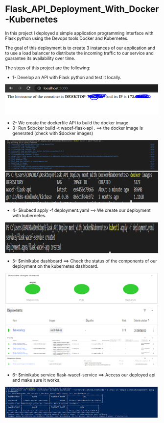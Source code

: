 # Flask_API_Deployment_With_Docker-Kubernetes

In this project I deployed a simple application programming interface with Flask python using the Devops tools Docker and Kubernetes.

The goal of this deployment is to create 3 instances of our application and to use a load balancer to distribute the incoming traffic to our service and guarantee its availability over time.

The steps of this project are the following: 

* 1- Develop an API with Flask python and test it locally.
<img src="./Project_screenshots/0.PNG" alt="Flask API" width="500" height="100">

* 2- We create the dockerfile API to build the docker image.
* 3- Run $docker build -t wacef-flask-api . ==> the docker image is generated (check with $docker images)
<img src="./Project_screenshots/1.png" alt="Build Docker image" width="500" height="100">

<img src="Project_screenshots/3.png" alt="Docker images" width="500" height="100">

* 4- $kubectl apply -f deployment.yaml ==> We create our deployment with kubernetes.
<img src="Project_screenshots/4.png" alt="Build Docker image" width="500" height="100">

* 5- $minikube dashboard ==> Check the status of the components of our deployment on the kubernetes dashboard.
<img src="Project_screenshots/5.png" alt="Deployment status (1)" width="500" height="100">
<br>
<img src="Project_screenshots/6.png" alt="Deployment status (2)" width="500" height="100">
<br>
<img src="Project_screenshots/7.png" alt="Deployment status (3)" width="500" height="100">

* 6- $minikube service flask-wacef-service ==> Access our deployed api and make sure it works.
<img src="Project_screenshots/8.png" alt="Deployment service start" width="500" height="100">
